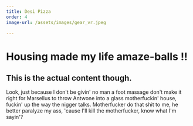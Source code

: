 ```yaml
---
title: Desi Pizza
order: 4
image-url: /assets/images/gear_vr.jpeg

---
```


# Housing made my life amaze-balls !!

## This is the actual content though.

Look, just because I don't be givin' no man a foot massage don't make it right for Marsellus to throw Antwone into a glass motherfuckin' house, fuckin' up the way the nigger talks. Motherfucker do that shit to me, he better paralyze my ass, 'cause I'll kill the motherfucker, know what I'm sayin'?
